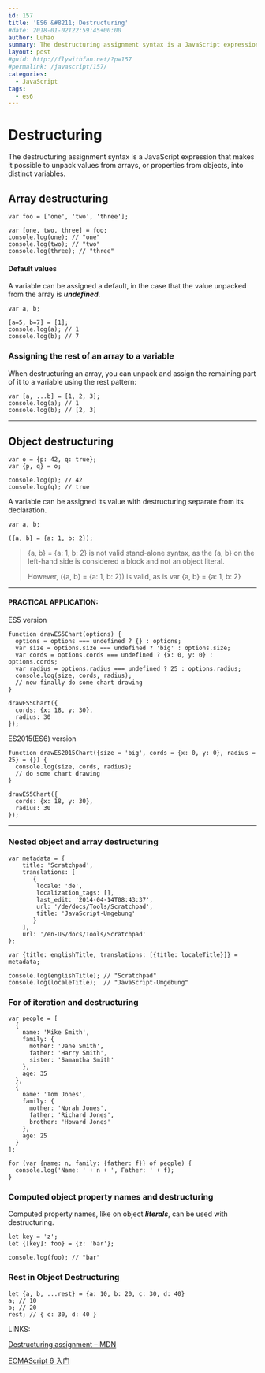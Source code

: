 ```yaml
---
id: 157
title: 'ES6 &#8211; Destructuring'
#date: 2018-01-02T22:59:45+00:00
author: Luhao
summary: The destructuring assignment syntax is a JavaScript expression that makes it possible to unpack values from arrays, or properties from objects, into distinct variables.
layout: post
#guid: http://flywithfan.net/?p=157
#permalink: /javascript/157/
categories:
  - JavaScript
tags:
  - es6
---
```

# Destructuring

The destructuring assignment syntax is a JavaScript expression that makes it possible to unpack values from arrays, or properties from objects, into distinct variables.

## Array destructuring

<pre class="line-numbers prism-highlight" data-start="1"><code class="language-javascript">var foo = ['one', 'two', 'three'];

var [one, two, three] = foo;
console.log(one); // "one"
console.log(two); // "two"
console.log(three); // "three"
</code></pre>

#### Default values

A variable can be assigned a default, in the case that the value unpacked from the array is **_undefined_**.

<pre class="line-numbers prism-highlight" data-start="1"><code class="language-javascript">var a, b;

[a=5, b=7] = [1];
console.log(a); // 1
console.log(b); // 7
</code></pre>

### Assigning the rest of an array to a variable

When destructuring an array, you can unpack and assign the remaining part of it to a variable using the rest pattern:

<pre class="line-numbers prism-highlight" data-start="1"><code class="language-javascript">var [a, ...b] = [1, 2, 3];
console.log(a); // 1
console.log(b); // [2, 3]
</code></pre>

* * *

## Object destructuring

<pre class="line-numbers prism-highlight" data-start="1"><code class="language-javascript">var o = {p: 42, q: true};
var {p, q} = o;

console.log(p); // 42
console.log(q); // true
</code></pre>

A variable can be assigned its value with destructuring separate from its declaration.

<pre class="line-numbers prism-highlight" data-start="1"><code class="language-javascript">var a, b;

({a, b} = {a: 1, b: 2});
</code></pre>

> {a, b} = {a: 1, b: 2} is not valid stand-alone syntax, as the {a, b} on the left-hand side is considered a block and not an object literal.
> 
> However, ({a, b} = {a: 1, b: 2}) is valid, as is var {a, b} = {a: 1, b: 2} 

* * *

#### PRACTICAL APPLICATION:

ES5 version

<pre class="line-numbers prism-highlight" data-start="1"><code class="language-javascript">function drawES5Chart(options) {
  options = options === undefined ? {} : options;
  var size = options.size === undefined ? 'big' : options.size;
  var cords = options.cords === undefined ? {x: 0, y: 0} : options.cords;
  var radius = options.radius === undefined ? 25 : options.radius;
  console.log(size, cords, radius);
  // now finally do some chart drawing
}

drawES5Chart({
  cords: {x: 18, y: 30},
  radius: 30
});
</code></pre>

ES2015(ES6) version

<pre class="line-numbers prism-highlight" data-start="1"><code class="language-javascript">function drawES2015Chart({size = 'big', cords = {x: 0, y: 0}, radius = 25} = {}) {
  console.log(size, cords, radius);
  // do some chart drawing
}

drawES5Chart({
  cords: {x: 18, y: 30},
  radius: 30
});
</code></pre>

* * *

### Nested object and array destructuring

<pre class="line-numbers prism-highlight" data-start="1"><code class="language-javascript">var metadata = {
    title: 'Scratchpad',
    translations: [
       {
        locale: 'de',
        localization_tags: [],
        last_edit: '2014-04-14T08:43:37',
        url: '/de/docs/Tools/Scratchpad',
        title: 'JavaScript-Umgebung'
       }
    ],
    url: '/en-US/docs/Tools/Scratchpad'
};

var {title: englishTitle, translations: [{title: localeTitle}]} = metadata;

console.log(englishTitle); // "Scratchpad"
console.log(localeTitle);  // "JavaScript-Umgebung"
</code></pre>

### For of iteration and destructuring

<pre class="line-numbers prism-highlight" data-start="1"><code class="language-javascript">var people = [
  {
    name: 'Mike Smith',
    family: {
      mother: 'Jane Smith',
      father: 'Harry Smith',
      sister: 'Samantha Smith'
    },
    age: 35
  },
  {
    name: 'Tom Jones',
    family: {
      mother: 'Norah Jones',
      father: 'Richard Jones',
      brother: 'Howard Jones'
    },
    age: 25
  }
];

for (var {name: n, family: {father: f}} of people) {
  console.log('Name: ' + n + ', Father: ' + f);
}
</code></pre>

### Computed object property names and destructuring

Computed property names, like on object **_literals_**, can be used with destructuring.

<pre class="line-numbers prism-highlight" data-start="1"><code class="language-javascript">let key = 'z';
let {[key]: foo} = {z: 'bar'};

console.log(foo); // "bar"
</code></pre>

### Rest in Object Destructuring

<pre class="line-numbers prism-highlight" data-start="1"><code class="language-javascript">let {a, b, ...rest} = {a: 10, b: 20, c: 30, d: 40}
a; // 10 
b; // 20 
rest; // { c: 30, d: 40 }
</code></pre>

LINKS:

[Destructuring assignment &#8211; MDN](https://developer.mozilla.org/en-US/docs/Web/JavaScript/Reference/Operators/Destructuring_assignment)

[ECMAScript 6 入门](http://es6.ruanyifeng.com/#docs/destructuring)